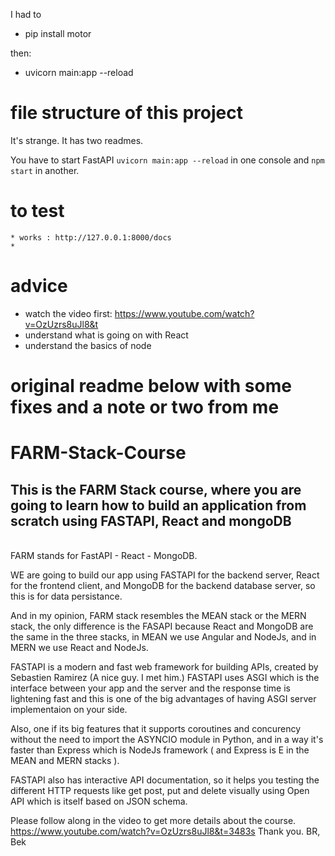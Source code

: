 I had to 
* pip install motor

then:
* uvicorn main:app --reload

# file structure of this project
It's strange. It has two readmes.

You have to start FastAPI ```uvicorn main:app --reload``` in one console and ```npm start``` in another. 

# to test
    * works : http://127.0.0.1:8000/docs
    * 

# advice
* watch the video first: https://www.youtube.com/watch?v=OzUzrs8uJl8&t
* understand what is going on with React 
* understand the basics of node



# original readme below with some fixes and a note or two from me

# FARM-Stack-Course

This is the FARM Stack course, where you are going to learn how to build an application from scratch using FASTAPI, React and mongoDB
----------------------------------------------------------
<br/>
FARM stands for FastAPI - React - MongoDB.

WE are going to build our app using FASTAPI for the backend server, React for the frontend client, and MongoDB for the backend database server, so this is for data persistance.

And in my opinion, FARM stack resembles the MEAN stack or the MERN stack, the only difference is the FASAPI because React and MongoDB are the same in the three stacks, 
in MEAN we use Angular and NodeJs, and in MERN we use React and NodeJs.  

FASTAPI is a modern and fast web framework for building APIs, created by Sebastien Ramirez (A nice guy. I met him.) FASTAPI uses ASGI which is the interface between your app and the server and the response time is lightening fast and this is one of the big advantages of having ASGI server implementaion on your side.

Also, one if its big features that it supports coroutines and concurency without the need to import the ASYNCIO module in Python, and in a way it's faster than Express which is NodeJs framework ( and Express is E in the MEAN and MERN stacks ).

FASTAPI also has interactive API documentation, so it helps you testing the different HTTP requests like get post, put and delete visually using Open API which is itself based on JSON schema.

Please follow along in the video to get more details about the course.
https://www.youtube.com/watch?v=OzUzrs8uJl8&t=3483s
Thank you.
BR,
Bek

